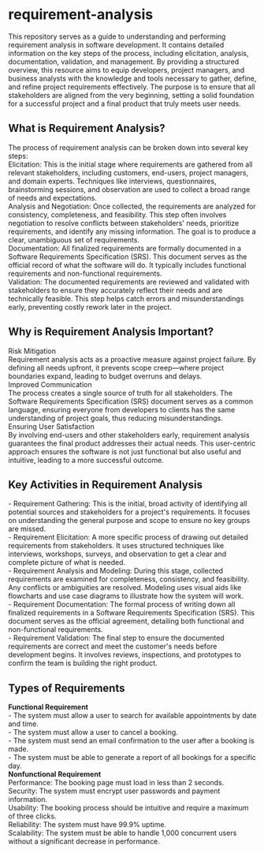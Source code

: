 # requirement-analysis

This repository serves as a guide to understanding and performing requirement analysis in software development. It contains detailed information on the key steps of the process, including elicitation, analysis, documentation, validation, and management. By providing a structured overview, this resource aims to equip developers, project managers, and business analysts with the knowledge and tools necessary to gather, define, and refine project requirements effectively. The purpose is to ensure that all stakeholders are aligned from the very beginning, setting a solid foundation for a successful project and a final product that truly meets user needs.  
<h2>What is Requirement Analysis?</h2>  
The process of requirement analysis can be broken down into several key steps: <br>
Elicitation: This is the initial stage where requirements are gathered from all relevant stakeholders, including customers, end-users, project managers, and domain experts. Techniques like interviews, questionnaires, brainstorming sessions, and observation are used to collect a broad range of needs and expectations. <br>
Analysis and Negotiation: Once collected, the requirements are analyzed for consistency, completeness, and feasibility. This step often involves negotiation to resolve conflicts between stakeholders' needs, prioritize requirements, and identify any missing information. The goal is to produce a clear, unambiguous set of requirements. <br>
Documentation: All finalized requirements are formally documented in a Software Requirements Specification (SRS). This document serves as the official record of what the software will do. It typically includes functional requirements and non-functional requirements. <br>
Validation: The documented requirements are reviewed and validated with stakeholders to ensure they accurately reflect their needs and are technically feasible. This step helps catch errors and misunderstandings early, preventing costly rework later in the project. <br>
<h2>Why is Requirement Analysis Important?</h2>  
Risk Mitigation <br>
Requirement analysis acts as a proactive measure against project failure. By defining all needs upfront, it prevents scope creep—where project boundaries expand, leading to budget overruns and delays. <br>
Improved Communication <br>
The process creates a single source of truth for all stakeholders. The Software Requirements Specification (SRS) document serves as a common language, ensuring everyone from developers to clients has the same understanding of project goals, thus reducing misunderstandings. <br>
Ensuring User Satisfaction <br>
By involving end-users and other stakeholders early, requirement analysis guarantees the final product addresses their actual needs. This user-centric approach ensures the software is not just functional but also useful and intuitive, leading to a more successful outcome. <br>
<h2>Key Activities in Requirement Analysis</h2>  
- Requirement Gathering: This is the initial, broad activity of identifying all potential sources and stakeholders for a project's requirements. It focuses on understanding the general purpose and scope to ensure no key groups are missed. <br>
- Requirement Elicitation: A more specific process of drawing out detailed requirements from stakeholders. It uses structured techniques like interviews, workshops, surveys, and observation to get a clear and complete picture of what is needed. <br>
- Requirement Analysis and Modeling: During this stage, collected requirements are examined for completeness, consistency, and feasibility. Any conflicts or ambiguities are resolved. Modeling uses visual aids like flowcharts and use case diagrams to illustrate how the system will work. <br>
- Requirement Documentation: The formal process of writing down all finalized requirements in a Software Requirements Specification (SRS). This document serves as the official agreement, detailing both functional and non-functional requirements. <br>
- Requirement Validation: The final step to ensure the documented requirements are correct and meet the customer's needs before development begins. It involves reviews, inspections, and prototypes to confirm the team is building the right product. <br>
<h2>Types of Requirements</h2>  
<b>Functional Requirement</b> <br>
- The system must allow a user to search for available appointments by date and time. <br>
- The system must allow a user to cancel a booking. <br>
- The system must send an email confirmation to the user after a booking is made. <br>
- The system must be able to generate a report of all bookings for a specific day.  <br>
<b>Nonfunctional Requirement</b> <br>
Performance: The booking page must load in less than 2 seconds. <br>
Security: The system must encrypt user passwords and payment information. <br>
Usability: The booking process should be intuitive and require a maximum of three clicks. <br>
Reliability: The system must have 99.9% uptime. <br>
Scalability: The system must be able to handle 1,000 concurrent users without a significant decrease in performance. <br>

